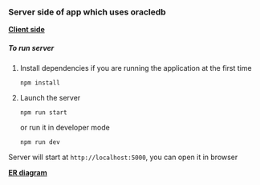 ### Server side of app which uses oracledb

**[Client side](https://github.com/NikBel3476/oracledb-client)**

##### To run server

1. Install dependencies if you are running the application at the first time
    ```npm
    npm install
    ```
2. Launch the server
    ```npm
    npm run start
    ```
    or run it in developer mode

    ```npm
    npm run dev
    ```

Server will start at `http://localhost:5000`, you can open it in browser

**[ER diagram](https://drive.google.com/file/d/1P1h4_hd9_Tavcdgc0EOPe07LCMm7oGI1/view?usp=sharing)**
